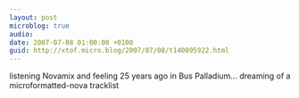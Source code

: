 ```yaml
---
layout: post
microblog: true
audio: 
date: 2007-07-08 01:00:00 +0100
guid: http://xtof.micro.blog/2007/07/08/t140095922.html
---
```

listening Novamix and feeling 25 years ago in Bus Palladium... dreaming of a microformatted-nova tracklist
